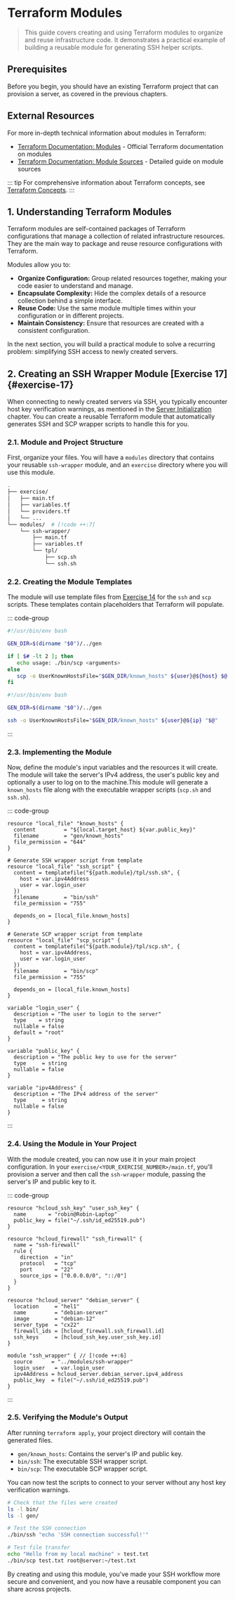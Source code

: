 # Terraform Modules

> This guide covers creating and using Terraform modules to organize and reuse infrastructure code. It demonstrates a practical example of building a reusable module for generating SSH helper scripts.

## Prerequisites

Before you begin, you should have an existing Terraform project that can provision a server, as covered in the previous chapters.

## External Resources

For more in-depth technical information about modules in Terraform:

- [Terraform Documentation: Modules](https://www.terraform.io/language/modules) - Official Terraform documentation on modules
- [Terraform Documentation: Module Sources](https://www.terraform.io/language/modules/sources) - Detailed guide on module sources

::: tip
For comprehensive information about Terraform concepts, see [Terraform Concepts](/knowledge/terraform).
:::

## 1. Understanding Terraform Modules

Terraform modules are self-contained packages of Terraform configurations that manage a collection of related infrastructure resources. They are the main way to package and reuse resource configurations with Terraform.

Modules allow you to:

- **Organize Configuration:** Group related resources together, making your code easier to understand and manage.
- **Encapsulate Complexity:** Hide the complex details of a resource collection behind a simple interface.
- **Reuse Code:** Use the same module multiple times within your configuration or in different projects.
- **Maintain Consistency:** Ensure that resources are created with a consistent configuration.

In the next section, you will build a practical module to solve a recurring problem: simplifying SSH access to newly created servers.

## 2. Creating an SSH Wrapper Module [Exercise 17] {#exercise-17}

When connecting to newly created servers via SSH, you typically encounter host key verification warnings, as mentioned in the [Server Initialization](/chapters/04-server-initialization#_3-generating-helper-scripts-exercise-14) chapter. You can create a reusable Terraform module that automatically generates SSH and SCP wrapper scripts to handle this for you.

### 2.1. Module and Project Structure

First, organize your files. You will have a `modules` directory that contains your reusable `ssh-wrapper` module, and an `exercise` directory where you will use this module.

```sh
.
├── exercise/
│   ├── main.tf
│   ├── variables.tf
│   └── providers.tf
│   └── ...
└── modules/  # [!code ++:7]
    └── ssh-wrapper/
        ├── main.tf
        ├── variables.tf
        └── tpl/
            ├── scp.sh
            └── ssh.sh
```

### 2.2. Creating the Module Templates

The module will use template files from [Exercise 14](/chapters/04-server-initialization#exercise-14) for the `ssh` and `scp` scripts. These templates contain placeholders that Terraform will populate.

::: code-group

```sh [modules/ssh-wrapper/tpl/scp.sh]
#!/usr/bin/env bash

GEN_DIR=$(dirname "$0")/../gen

if [ $# -lt 2 ]; then
   echo usage: ./bin/scp <arguments>
else
   scp -o UserKnownHostsFile="$GEN_DIR/known_hosts" ${user}@${host} $@
fi
```

```sh [modules/ssh-wrapper/tpl/ssh.sh]
#!/usr/bin/env bash

GEN_DIR=$(dirname "$0")/../gen

ssh -o UserKnownHostsFile="$GEN_DIR/known_hosts" ${user}@${ip} "$@"
```

:::

### 2.3. Implementing the Module

Now, define the module's input variables and the resources it will create. The module will take the server's IPv4 address, the user's public key and optionally a user to log on to the machine.This module will generate a `known_hosts` file along with the executable wrapper scripts (`scp.sh` and `ssh.sh`).

::: code-group

```hcl [modules/ssh-wrapper/main.tf]
resource "local_file" "known_hosts" {
  content         = "${local.target_host} ${var.public_key}"
  filename        = "gen/known_hosts"
  file_permission = "644"
}

# Generate SSH wrapper script from template
resource "local_file" "ssh_script" {
  content = templatefile("${path.module}/tpl/ssh.sh", {
    host = var.ipv4Address
    user = var.login_user
  })
  filename        = "bin/ssh"
  file_permission = "755"

  depends_on = [local_file.known_hosts]
}

# Generate SCP wrapper script from template
resource "local_file" "scp_script" {
  content = templatefile("${path.module}/tpl/scp.sh", {
    host = var.ipv4Address,
    user = var.login_user
  })
  filename        = "bin/scp"
  file_permission = "755"

  depends_on = [local_file.known_hosts]
}
```

```hcl [modules/ssh-wrapper/variables.tf]
variable "login_user" {
  description = "The user to login to the server"
  type    = string
  nullable = false
  default = "root"
}

variable "public_key" {
  description = "The public key to use for the server"
  type     = string
  nullable = false
}

variable "ipv4Address" {
  description = "The IPv4 address of the server"
  type     = string
  nullable = false
}
```

:::

### 2.4. Using the Module in Your Project

With the module created, you can now use it in your main project configuration. In your `exercise/<YOUR_EXERCISE_NUMBER>/main.tf`, you'll provision a server and then call the `ssh-wrapper` module, passing the server's IP and public key to it.

::: code-group

```hcl [exercise/main.tf]
resource "hcloud_ssh_key" "user_ssh_key" {
  name       = "robin@Robin-Laptop"
  public_key = file("~/.ssh/id_ed25519.pub")
}

resource "hcloud_firewall" "ssh_firewall" {
  name = "ssh-firewall"
  rule {
    direction  = "in"
    protocol   = "tcp"
    port       = "22"
    source_ips = ["0.0.0.0/0", "::/0"]
  }
}

resource "hcloud_server" "debian_server" {
  location     = "hel1"
  name         = "debian-server"
  image        = "debian-12"
  server_type  = "cx22"
  firewall_ids = [hcloud_firewall.ssh_firewall.id]
  ssh_keys     = [hcloud_ssh_key.user_ssh_key.id]
}

module "ssh_wrapper" { // [!code ++:6]
  source      = "../modules/ssh-wrapper"
  login_user   = var.login_user
  ipv4Address = hcloud_server.debian_server.ipv4_address
  public_key  = file("~/.ssh/id_ed25519.pub")
}
```

:::

### 2.5. Verifying the Module's Output

After running `terraform apply`, your project directory will contain the generated files.

- `gen/known_hosts`: Contains the server's IP and public key.
- `bin/ssh`: The executable SSH wrapper script.
- `bin/scp`: The executable SCP wrapper script.

You can now test the scripts to connect to your server without any host key verification warnings.

```sh
# Check that the files were created
ls -l bin/
ls -l gen/

# Test the SSH connection
./bin/ssh "echo 'SSH connection successful!'"

# Test file transfer
echo "Hello from my local machine" > test.txt
./bin/scp test.txt root@server:~/test.txt
```

By creating and using this module, you've made your SSH workflow more secure and convenient, and you now have a reusable component you can share across projects.
